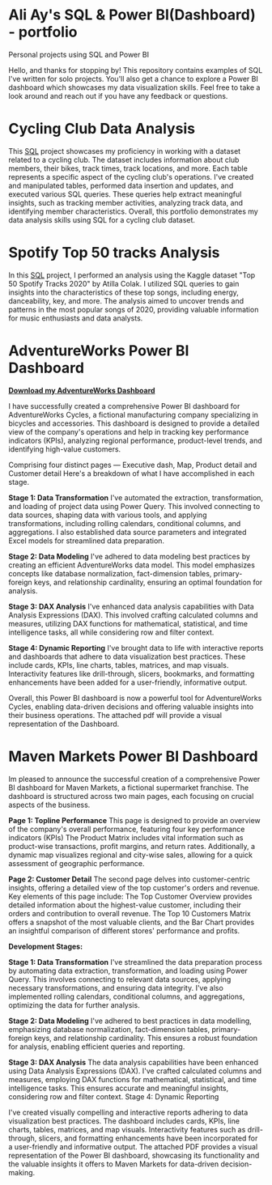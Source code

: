 # Ali Ay's SQL & Power BI(Dashboard) - portfolio
Personal projects using SQL and Power BI


Hello, and thanks for stopping by! This repository contains examples of SQL I've written for solo projects. You'll also get a chance to explore a Power BI dashboard which showcases my data visualization skills. Feel free to take a look around and reach out if you have any feedback or questions.

# Cycling Club Data Analysis

This [SQL](Cycling%20Club%20Data%20Analysis.sql) project showcases my proficiency in working with a dataset related to a cycling club. The dataset includes information about club members, their bikes, track times, track locations, and more. Each table represents a specific aspect of the cycling club's operations. I've created and manipulated tables, performed data insertion and updates, and executed various SQL queries. These queries help extract meaningful insights, such as tracking member activities, analyzing track data, and identifying member characteristics. Overall, this portfolio demonstrates my data analysis skills using SQL for a cycling club dataset.

# Spotify Top 50 tracks Analysis

In this [SQL](Top%2050%20spotify%20tracks%202020.sql) project, I performed an analysis using the Kaggle dataset "Top 50 Spotify Tracks 2020" by Atilla Colak. I utilized SQL queries to gain insights into the characteristics of these top songs, including energy, danceability, key, and more. The analysis aimed to uncover trends and patterns in the most popular songs of 2020, providing valuable information for music enthusiasts and data analysts.

# AdventureWorks Power BI Dashboard

**[Download my AdventureWorks Dashboard](AdventureWorks%20Power%20BI%20Dashboard%20.pdf)**

I have successfully created a comprehensive Power BI dashboard for AdventureWorks Cycles, a fictional manufacturing company specializing in bicycles and accessories. This dashboard is designed to provide a detailed view of the company's operations and help in tracking key performance indicators (KPIs), analyzing regional performance, product-level trends, and identifying high-value customers. 

Comprising four distinct pages — Executive dash, Map, Product detail and Customer detail Here's a breakdown of what I have accomplished in each stage.

**Stage 1: Data Transformation**
I've automated the extraction, transformation, and loading of project data using Power Query. This involved connecting to data sources, shaping data with various tools, and applying transformations, including rolling calendars, conditional columns, and aggregations. I also established data source parameters and integrated Excel models for streamlined data preparation.

**Stage 2: Data Modeling**
I've adhered to data modeling best practices by creating an efficient AdventureWorks data model. This model emphasizes concepts like database normalization, fact-dimension tables, primary-foreign keys, and relationship cardinality, ensuring an optimal foundation for analysis.

**Stage 3: DAX Analysis**
I've enhanced data analysis capabilities with Data Analysis Expressions (DAX). This involved crafting calculated columns and measures, utilizing DAX functions for mathematical, statistical, and time intelligence tasks, all while considering row and filter context.

**Stage 4: Dynamic Reporting**
I've brought data to life with interactive reports and dashboards that adhere to data visualization best practices. These include cards, KPIs, line charts, tables, matrices, and map visuals. Interactivity features like drill-through, slicers, bookmarks, and formatting enhancements have been added for a user-friendly, informative output.

Overall, this Power BI dashboard is now a powerful tool for AdventureWorks Cycles, enabling data-driven decisions and offering valuable insights into their business operations. The attached pdf will provide a visual representation of the Dashboard.

# Maven Markets Power BI Dashboard

Im pleased to announce the successful creation of a comprehensive Power BI dashboard for Maven Markets, a fictional supermarket franchise. The dashboard is structured across two main pages, each focusing on crucial aspects of the business.

**Page 1: Topline Performance**
This page is designed to provide an overview of the company's overall performance, featuring four key performance indicators (KPIs)
The Product Matrix includes vital information such as product-wise transactions, profit margins, and return rates. Additionally, a dynamic map visualizes regional and city-wise sales, allowing for a quick assessment of geographic performance.

**Page 2: Customer Detail**
The second page delves into customer-centric insights, offering a detailed view of the top customer's orders and revenue. Key elements of this page include:
The Top Customer Overview provides detailed information about the highest-value customer, including their orders and contribution to overall revenue. The Top 10 Customers Matrix offers a snapshot of the most valuable clients, and the Bar Chart provides an insightful comparison of different stores' performance and profits.

**Development Stages:**

**Stage 1: Data Transformation**
I've streamlined the data preparation process by automating data extraction, transformation, and loading using Power Query. This involves connecting to relevant data sources, applying necessary transformations, and ensuring data integrity. I've also implemented rolling calendars, conditional columns, and aggregations, optimizing the data for further analysis.

**Stage 2: Data Modeling**
I've adhered to best practices in data modelling, emphasizing database normalization, fact-dimension tables, primary-foreign keys, and relationship cardinality. This ensures a robust foundation for analysis, enabling efficient queries and reporting.

**Stage 3: DAX Analysis**
The data analysis capabilities have been enhanced using Data Analysis Expressions (DAX). I've crafted calculated columns and measures, employing DAX functions for mathematical, statistical, and time intelligence tasks. This ensures accurate and meaningful insights, considering row and filter context.
Stage 4: Dynamic Reporting

I've created visually compelling and interactive reports adhering to data visualization best practices. The dashboard includes cards, KPIs, line charts, tables, matrices, and map visuals. Interactivity features such as drill-through, slicers, and formatting enhancements have been incorporated for a user-friendly and informative output.
The attached PDF provides a visual representation of the Power BI dashboard, showcasing its functionality and the valuable insights it offers to Maven Markets for data-driven decision-making.




